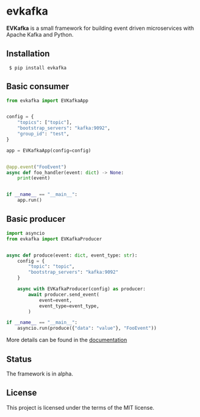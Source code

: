 # evkafka

**EVKafka** is a small framework for building event driven microservices with Apache Kafka and Python.

## Installation

     $ pip install evkafka

## Basic consumer
```python
from evkafka import EVKafkaApp


config = {
    "topics": ["topic"],
    "bootstrap_servers": "kafka:9092",
    "group_id": "test",
}

app = EVKafkaApp(config=config)


@app.event("FooEvent")
async def foo_handler(event: dict) -> None:
    print(event)


if __name__ == "__main__":
    app.run()
```

## Basic producer
```python
import asyncio
from evkafka import EVKafkaProducer


async def produce(event: dict, event_type: str):
    config = {
        "topic": "topic", 
        "bootstrap_servers": "kafka:9092"
    }

    async with EVKafkaProducer(config) as producer:
        await producer.send_event(
            event=event,
            event_type=event_type,
        )

if __name__ == "__main__":
    asyncio.run(produce({"data": "value"}, "FooEvent"))
```

More details can be found in the [documentation](https://evkafka.readthedocs.io/)


## Status

The framework is in alpha.

## License

This project is licensed under the terms of the  MIT license.
